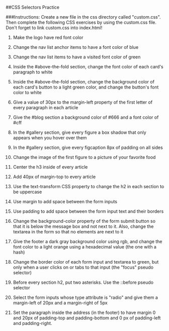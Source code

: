 ##CSS Selectors Practice

###Instructions:
Create a new file in the css directory called "custom.css". Then complete the following
CSS exercises by using the custom.css file. Don't forget to link custom.css into index.html!

1. Make the logo have red font color

2. Change the nav list anchor items to have a font color of blue

3. Change the nav list items to have a visited font color of green

4. Inside the #above-the-fold section, change the font color of each card's paragraph to white

5. Inside the #above-the-fold section, change the background color of each card's
button to a light green color, and change the button's font color to white

6. Give a value of 30px to the margin-left property of the first letter of every paragraph in each article

7. Give the #blog section a background color of #666 and a font color of #cff

8. In the #gallery section, give every figure a box shadow that only appears when
you hover over them

9. In the #gallery section, give every figcaption 8px of padding on all sides

10. Change the image of the first figure to a picture of your favorite food

11. Center the h3 inside of every article

12. Add 40px of margin-top to every article

13. Use the text-transform CSS property to change the h2 in each section to be uppercase

14. Use margin to add space between the form inputs

15. Use padding to add space between the form input text and their borders

16. Change the background-color property of the form submit button so that it is below the message box and not next to it. Also, change the textarea in the form so that no elements are next to it

17. Give the footer a dark gray background color using rgb, and change the font
color to a light orange using a hexadecimal value (the one with a hash)

18. Change the border color of each form input and textarea to green, but only when a user
clicks on or tabs to that input (the "focus" pseudo selector)

19. Before every section h2, put two asterisks. Use the ::before pseudo selector

20. Select the form inputs whose type attribute is "radio" and give them a margin-left of 20px and a margin-right of 5px

21. Set the paragraph inside the address (in the footer) to have margin 0 and 20px of padding-top and padding-bottom and 0 px of padding-left and padding-right.
